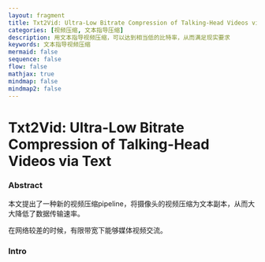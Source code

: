 ```yaml
---
layout: fragment
title: Txt2Vid: Ultra-Low Bitrate Compression of Talking-Head Videos via Text
categories: [视频压缩, 文本指导压缩]
description: 用文本指导视频压缩，可以达到相当低的比特率，从而满足现实要求
keywords: 文本指导视频压缩
mermaid: false
sequence: false
flow: false
mathjax: true
mindmap: false
mindmap2: false
---
```

# Txt2Vid: Ultra-Low Bitrate Compression of Talking-Head Videos via Text

### Abstract

本文提出了一种新的视频压缩pipeline，将摄像头的视频压缩为文本副本，从而大大降低了数据传输速率。

在网络较差的时候，有限带宽下能够媒体视频交流。

### Intro
